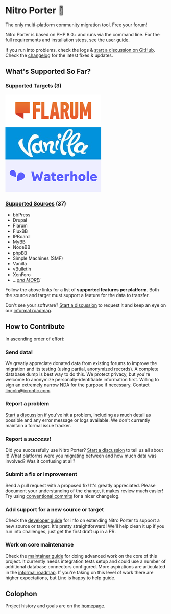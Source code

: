 Nitro Porter 🚀
==============

The only multi-platform community migration tool. Free your forum!

Nitro Porter is based on PHP 8.0+ and runs via the command line. 
For the full requirements and installation steps, see the [user guide](https://nitroporter.org/guide).

If you run into problems, check the logs & [start a discussion on GitHub](https://github.com/linc/nitro-porter/discussions).
Check the [changelog](https://github.com/linc/nitro-porter/blob/main/CHANGELOG.md) for the latest fixes & updates.

## What's Supported So Far?

### [Supported Targets](https://nitroporter.org/targets) (3)

![Flarum](assets/logos/flarum-300x100.png)
![Vanilla](assets/logos/vanilla-300x100.png)
![Waterhole](assets/logos/waterhole-300x100.png)

### [Supported Sources](https://nitroporter.org/sources) (37)
* bbPress
* Drupal
* Flarum
* FluxBB
* IPBoard
* MyBB
* NodeBB
* phpBB
* Simple Machines (SMF)
* Vanilla
* vBulletin
* XenForo
* _...[and MORE](https://nitroporter.org/sources)!_

Follow the above links for a list of **supported features per platform**. Both the source and target must support a feature for the data to transfer.

Don't see your software? [Start a discussion](https://github.com/linc/nitro-porter/discussions/new) to request it and keep an eye on our [informal roadmap](https://github.com/users/linc/projects/2).

## How to Contribute

In ascending order of effort:

### Send data!

We greatly appreciate donated data from existing forums to improve the migration and its testing (using partial, anonymized records). A complete database dump is best way to do this. We protect privacy, but you're welcome to anonymize personally-identifiable information first. Willing to sign an extremely narrow NDA for the purpose if necessary. Contact lincoln@icrontic.com.

### Report a problem

[Start a discussion](https://github.com/linc/nitro-porter/discussions/new) if you've hit a problem, including as much detail as possible and any error message or logs available. We don't currently maintain a formal issue tracker.

### Report a _success_!

Did you successfully use Nitro Porter? [Start a discussion](https://github.com/linc/nitro-porter/discussions/new) to tell us all about it! What platforms were you migrating between and how much data was involved? Was it confusing at all?

### Submit a fix or improvement

Send a pull request with a proposed fix! It's greatly appreciated. Please document your understanding of the change, it makes review much easier! Try using [conventional commits](https://www.conventionalcommits.org) for a nicer changelog.

### Add support for a new source or target

Check the [developer guide](https://nitroporter.org/develop) for info on extending Nitro Porter to support a new source or target. 
It's pretty straightforward! We'll help clean it up if you run into challenges, just get the first draft up in a PR.

### Work on core maintenance

Check the [maintainer guide](https://nitroporter.org/maintain) for doing advanced work on the core of this project.
It currently needs integration tests setup and could use a number of additional database connectors configured.
More aspirations are articulated in the [informal roadmap](https://github.com/users/linc/projects/2).
If you're taking on this level of work there are higher expectations, but Linc is happy to help guide.

## Colophon

Project history and goals are on the [homepage](https://nitroporter.org/).
